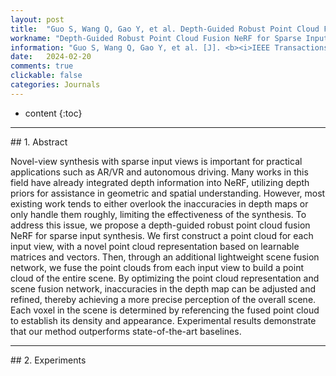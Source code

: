 ```yaml
---
layout: post
title:  "Guo S, Wang Q, Gao Y, et al. Depth-Guided Robust Point Cloud Fusion NeRF for Sparse Input Views [J]. <b><i>IEEE Transactions on Circuits and Systems for Video Technology</b></i>, Revise 1. [中科院Q1, CCF-B, IF=8.4]"
workname: "Depth-Guided Robust Point Cloud Fusion NeRF for Sparse Input Views"
information: "Guo S, Wang Q, Gao Y, et al. [J]. <b><i>IEEE Transactions on Circuits and Systems for Video Technology</b></i>, under review. [中科院Q1, CCF-B, IF=8.4]"
date:   2024-02-20
comments: true
clickable: false
categories: Journals
---
```


* content
{:toc}

<hr>
## 1. Abstract

Novel-view synthesis with sparse input views is important for practical applications such as AR/VR and autonomous driving. Many works in this field have already integrated depth information into NeRF, utilizing depth priors for assistance in geometric and spatial understanding. However, most existing work tends to either overlook the inaccuracies in depth maps or only handle them roughly, limiting the effectiveness of the synthesis. To address this issue, we propose a depth-guided robust point cloud fusion NeRF for sparse input synthesis. We first construct a point cloud for each input view, with a novel point cloud representation based on learnable matrices and vectors. Then, through an additional lightweight scene fusion network, we fuse the point clouds from each input view to build a point cloud of the entire scene. By optimizing the point cloud representation and scene fusion network, inaccuracies in the depth map can be adjusted and refined, thereby achieving a more precise perception of the overall scene. Each voxel in the scene is determined by referencing the fused point cloud to establish its density and appearance. Experimental results demonstrate that our method outperforms state-of-the-art baselines.

<hr>
## 2. Experiments
